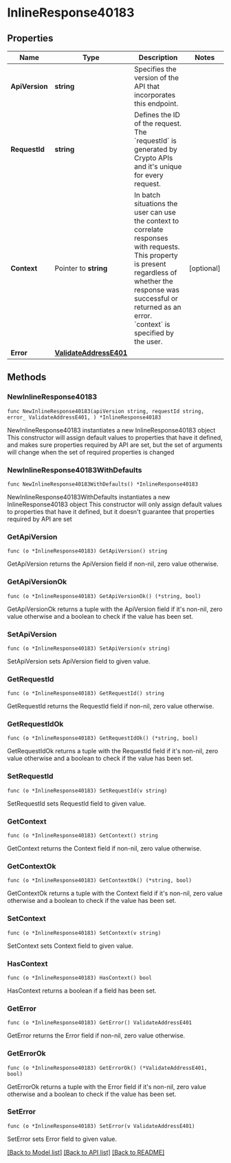# InlineResponse40183

## Properties

Name | Type | Description | Notes
------------ | ------------- | ------------- | -------------
**ApiVersion** | **string** | Specifies the version of the API that incorporates this endpoint. | 
**RequestId** | **string** | Defines the ID of the request. The &#x60;requestId&#x60; is generated by Crypto APIs and it&#39;s unique for every request. | 
**Context** | Pointer to **string** | In batch situations the user can use the context to correlate responses with requests. This property is present regardless of whether the response was successful or returned as an error. &#x60;context&#x60; is specified by the user. | [optional] 
**Error** | [**ValidateAddressE401**](ValidateAddressE401.md) |  | 

## Methods

### NewInlineResponse40183

`func NewInlineResponse40183(apiVersion string, requestId string, error_ ValidateAddressE401, ) *InlineResponse40183`

NewInlineResponse40183 instantiates a new InlineResponse40183 object
This constructor will assign default values to properties that have it defined,
and makes sure properties required by API are set, but the set of arguments
will change when the set of required properties is changed

### NewInlineResponse40183WithDefaults

`func NewInlineResponse40183WithDefaults() *InlineResponse40183`

NewInlineResponse40183WithDefaults instantiates a new InlineResponse40183 object
This constructor will only assign default values to properties that have it defined,
but it doesn't guarantee that properties required by API are set

### GetApiVersion

`func (o *InlineResponse40183) GetApiVersion() string`

GetApiVersion returns the ApiVersion field if non-nil, zero value otherwise.

### GetApiVersionOk

`func (o *InlineResponse40183) GetApiVersionOk() (*string, bool)`

GetApiVersionOk returns a tuple with the ApiVersion field if it's non-nil, zero value otherwise
and a boolean to check if the value has been set.

### SetApiVersion

`func (o *InlineResponse40183) SetApiVersion(v string)`

SetApiVersion sets ApiVersion field to given value.


### GetRequestId

`func (o *InlineResponse40183) GetRequestId() string`

GetRequestId returns the RequestId field if non-nil, zero value otherwise.

### GetRequestIdOk

`func (o *InlineResponse40183) GetRequestIdOk() (*string, bool)`

GetRequestIdOk returns a tuple with the RequestId field if it's non-nil, zero value otherwise
and a boolean to check if the value has been set.

### SetRequestId

`func (o *InlineResponse40183) SetRequestId(v string)`

SetRequestId sets RequestId field to given value.


### GetContext

`func (o *InlineResponse40183) GetContext() string`

GetContext returns the Context field if non-nil, zero value otherwise.

### GetContextOk

`func (o *InlineResponse40183) GetContextOk() (*string, bool)`

GetContextOk returns a tuple with the Context field if it's non-nil, zero value otherwise
and a boolean to check if the value has been set.

### SetContext

`func (o *InlineResponse40183) SetContext(v string)`

SetContext sets Context field to given value.

### HasContext

`func (o *InlineResponse40183) HasContext() bool`

HasContext returns a boolean if a field has been set.

### GetError

`func (o *InlineResponse40183) GetError() ValidateAddressE401`

GetError returns the Error field if non-nil, zero value otherwise.

### GetErrorOk

`func (o *InlineResponse40183) GetErrorOk() (*ValidateAddressE401, bool)`

GetErrorOk returns a tuple with the Error field if it's non-nil, zero value otherwise
and a boolean to check if the value has been set.

### SetError

`func (o *InlineResponse40183) SetError(v ValidateAddressE401)`

SetError sets Error field to given value.



[[Back to Model list]](../README.md#documentation-for-models) [[Back to API list]](../README.md#documentation-for-api-endpoints) [[Back to README]](../README.md)


